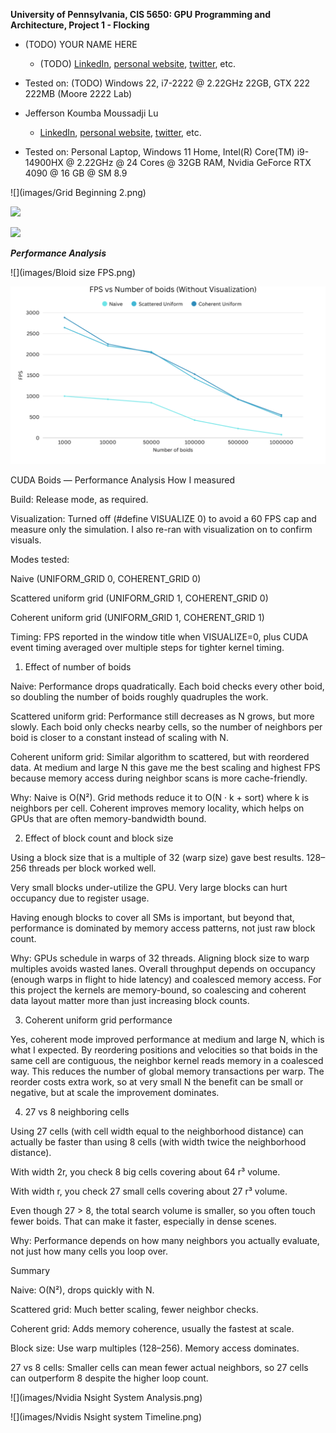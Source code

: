 **University of Pennsylvania, CIS 5650: GPU Programming and Architecture,
Project 1 - Flocking**

* (TODO) YOUR NAME HERE
  * (TODO) [LinkedIn](), [personal website](), [twitter](), etc.
* Tested on: (TODO) Windows 22, i7-2222 @ 2.22GHz 22GB, GTX 222 222MB (Moore 2222 Lab)

* Jefferson Koumba Moussadji Lu
  * [LinkedIn](https://www.linkedin.com/in/-jeff-koumba-0b356721b/), [personal website](), [twitter](), etc.
* Tested on: Personal Laptop, Windows 11 Home, Intel(R) Core(TM) i9-14900HX @ 2.22GHz @ 24 Cores @ 32GB RAM, Nvidia GeForce RTX 4090 @ 16 GB @  SM 8.9 

![](images/Grid Beginning 2.png)

![](images/bloid_10000.png)

![](images/bloid_10000.png)

***Performance Analysis***

![](images/Bloid size FPS.png)

![](images/bois_FPS.png)

CUDA Boids — Performance Analysis
How I measured

Build: Release mode, as required.

Visualization: Turned off (#define VISUALIZE 0) to avoid a 60 FPS cap and measure only the simulation. I also re-ran with visualization on to confirm visuals.

Modes tested:

Naive (UNIFORM_GRID 0, COHERENT_GRID 0)

Scattered uniform grid (UNIFORM_GRID 1, COHERENT_GRID 0)

Coherent uniform grid (UNIFORM_GRID 1, COHERENT_GRID 1)

Timing: FPS reported in the window title when VISUALIZE=0, plus CUDA event timing averaged over multiple steps for tighter kernel timing.

1) Effect of number of boids

Naive: Performance drops quadratically. Each boid checks every other boid, so doubling the number of boids roughly quadruples the work.

Scattered uniform grid: Performance still decreases as N grows, but more slowly. Each boid only checks nearby cells, so the number of neighbors per boid is closer to a constant instead of scaling with N.

Coherent uniform grid: Similar algorithm to scattered, but with reordered data. At medium and large N this gave me the best scaling and highest FPS because memory access during neighbor scans is more cache-friendly.

Why: Naive is O(N²). Grid methods reduce it to O(N · k + sort) where k is neighbors per cell. Coherent improves memory locality, which helps on GPUs that are often memory-bandwidth bound.

2) Effect of block count and block size

Using a block size that is a multiple of 32 (warp size) gave best results. 128–256 threads per block worked well.

Very small blocks under-utilize the GPU. Very large blocks can hurt occupancy due to register usage.

Having enough blocks to cover all SMs is important, but beyond that, performance is dominated by memory access patterns, not just raw block count.

Why: GPUs schedule in warps of 32 threads. Aligning block size to warp multiples avoids wasted lanes. Overall throughput depends on occupancy (enough warps in flight to hide latency) and coalesced memory access. For this project the kernels are memory-bound, so coalescing and coherent data layout matter more than just increasing block counts.

3) Coherent uniform grid performance

Yes, coherent mode improved performance at medium and large N, which is what I expected. By reordering positions and velocities so that boids in the same cell are contiguous, the neighbor kernel reads memory in a coalesced way. This reduces the number of global memory transactions per warp. The reorder costs extra work, so at very small N the benefit can be small or negative, but at scale the improvement dominates.

4) 27 vs 8 neighboring cells

Using 27 cells (with cell width equal to the neighborhood distance) can actually be faster than using 8 cells (with width twice the neighborhood distance).

With width 2r, you check 8 big cells covering about 64 r³ volume.

With width r, you check 27 small cells covering about 27 r³ volume.

Even though 27 > 8, the total search volume is smaller, so you often touch fewer boids. That can make it faster, especially in dense scenes.

Why: Performance depends on how many neighbors you actually evaluate, not just how many cells you loop over.

Summary

Naive: O(N²), drops quickly with N.

Scattered grid: Much better scaling, fewer neighbor checks.

Coherent grid: Adds memory coherence, usually the fastest at scale.

Block size: Use warp multiples (128–256). Memory access dominates.

27 vs 8 cells: Smaller cells can mean fewer actual neighbors, so 27 cells can outperform 8 despite the higher loop count.

![](images/Nvidia Nsight System Analysis.png)

![](images/Nvidis Nsight system Timeline.png)